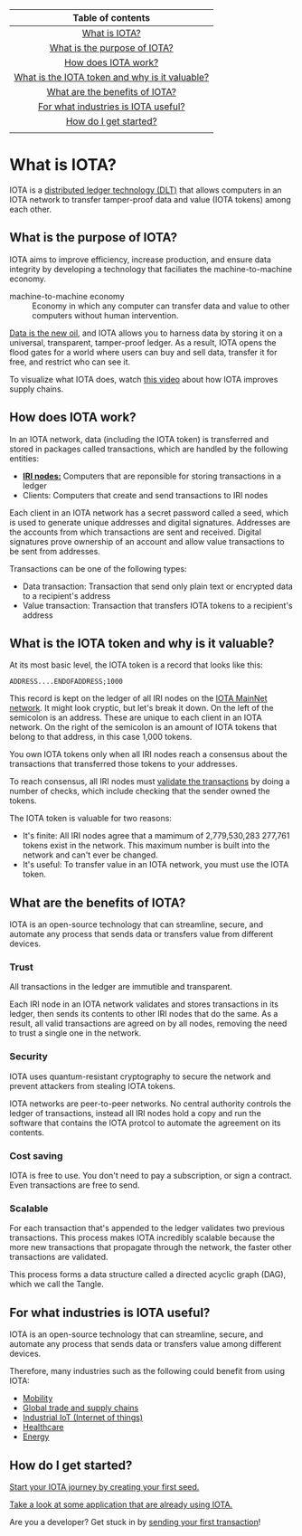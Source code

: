 |Table of contents |
|:----------------:|
|[What is IOTA?](#what-is-iota)|
|[What is the purpose of IOTA?](#what-is-the-purpose-of-iota)|
|[How does IOTA work?](#how-does-iota-work)|
|[What is the IOTA token and why is it valuable?](#what-is-the-iota-token-and-why-is-it-valuable)|
|[What are the benefits of IOTA?](#what-are-the-benefits-of-iota)|
|[For what industries is IOTA useful?](#for-what-industries-is-iota-useful)|
|[How do I get started?](#how-do-i-get-started)|
||

# What is IOTA?

IOTA is a [distributed ledger technology (DLT)](introduction-to-iota/concepts/distributed-ledger-technology.md) that allows computers in an IOTA network to transfer tamper-proof data and value (IOTA tokens) among each other.

## What is the purpose of IOTA?

IOTA aims to improve efficiency, increase production, and ensure data integrity by developing a technology that faciliates the machine-to-machine economy.

<dl><dt>machine-to-machine economy</dt><dd>Economy in which any computer can transfer data and value to other computers without human intervention.</dd></dl>

[Data is the new oil](https://www.economist.com/leaders/2017/05/06/the-worlds-most-valuable-resource-is-no-longer-oil-but-data), and IOTA allows you to harness data by storing it on a universal, transparent, tamper-proof ledger. As a result, IOTA opens the flood gates for a world where users can buy and sell data, transfer it for free, and restrict who can see it.

To visualize what IOTA does, watch [this video](https://www.youtube.com/embed/Gr-LstcDcAw) about how IOTA improves supply chains.

## How does IOTA work?

In an IOTA network, data (including the IOTA token) is transferred and stored in packages called transactions, which are handled by the following entities:
* [**IRI nodes:**](iri/introduction/overview.md) Computers that are reponsible for storing transactions in a ledger
* Clients: Computers that create and send transactions to IRI nodes

Each client in an IOTA network has a secret password called a seed, which is used to generate unique addresses and digital signatures. Addresses are the accounts from which transactions are sent and received. Digital signatures prove ownership of an account and allow value transactions to be sent from addresses.

Transactions can be one of the following types:
* Data transaction: Transaction that send only plain text or encrypted data to a recipient's address
* Value transaction: Transaction that transfers IOTA tokens to a recipient's address

## What is the IOTA token and why is it valuable?

At its most basic level, the IOTA token is a record that looks like this:

    ADDRESS....ENDOFADDRESS;1000

This record is kept on the ledger of all IRI nodes on the [IOTA MainNet network](references/iota-networks.md). It might look cryptic, but let's break it down. On the left of the semicolon is an address. These are unique to each client in an IOTA network. On the right of the semicolon is an amount of IOTA tokens that belong to that address, in this case 1,000 tokens.

You own IOTA tokens only when all IRI nodes reach a consensus about the transactions that transferred those tokens to your addresses.

To reach consensus, all IRI nodes must [validate the transactions](iri/concepts/transaction-validation.md) by doing a number of checks, which include checking that the sender owned the tokens.

The IOTA token is valuable for two reasons:

* It's finite: All IRI nodes agree that a mamimum of 2,779,530,283 277,761 tokens exist in the network. This maximum number is built into the network and can't ever be changed.
* It's useful: To transfer value in an IOTA network, you must use the IOTA token. 

## What are the benefits of IOTA?

IOTA is an open-source technology that can streamline, secure, and automate any process that sends data or transfers value from different devices.

### Trust

All transactions in the ledger are immutible and transparent.

Each IRI node in an IOTA network validates and stores transactions in its ledger, then sends its contents to other IRI nodes that do the same. As a result, all valid transactions are agreed on by all nodes, removing the need to trust a single one in the network.

### Security

IOTA uses quantum-resistant cryptography to secure the network and prevent attackers from stealing IOTA tokens.

IOTA networks are peer-to-peer networks. No central authority controls the ledger of transactions, instead all IRI nodes hold a copy and run the software that contains the IOTA protcol to automate the agreement on its contents.

### Cost saving

IOTA is free to use. You don't need to pay a subscription, or sign a contract. Even transactions are free to send.

### Scalable

For each transaction that's appended to the ledger validates two previous transactions. This process makes IOTA incredibly scalable because the more new transactions that propagate through the network, the faster other transactions are validated.

This process forms a data structure called a directed acyclic graph (DAG), which we call the Tangle.

## For what industries is IOTA useful?
IOTA is an open-source technology that can streamline, secure, and automate any process that sends data or transfers value among different devices.

Therefore, many industries such as the following could benefit from using IOTA:

* [Mobility](https://www.iota.org/verticals/mobility-automotive)
* [Global trade and supply chains](https://www.iota.org/verticals/global-trade-supply-chains)
* [Industrial IoT (Internet of things)](https://www.iota.org/verticals/industrial-iot)
* [Healthcare](https://www.iota.org/verticals/ehealth)
* [Energy](https://www.iota.org/verticals/smart-energy)


## How do I get started?

[Start your IOTA journey by creating your first seed.](/getting-started/creating-a-seed.md)

[Take a look at some application that are already using IOTA.](/introduction-to-iota/references/use-cases.md)

Are you a developer? Get stuck in by [sending your first transaction](getting-started-for-developers/sending-your-first-transaction.md)!

